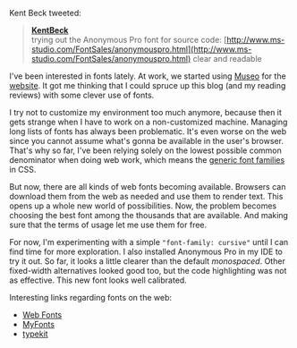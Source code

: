 Kent Beck tweeted:

> [**KentBeck**](http://twitter.com/KentBeck)  
> trying out the Anonymous Pro font for source code:
> [http://www.ms-studio.com/FontSales/anonymouspro.html](http://www.ms-studio.com/FontSales/anonymouspro.html)
> clear and readable

I've been interested in fonts lately.  At work, we started using
[Museo](http://www.josbuivenga.demon.nl/museo.html) for the
[website](http://shopwell.com).  It got me thinking that I could spruce up
this blog (and my reading reviews) with some clever use of fonts.

I try not to customize my environment too much anymore, because then it gets
strange when I have to work on a non-customized machine.  Managing long lists
of fonts has always been problematic.  It's even worse on the web since you
cannot assume what's gonna be available in the user's browser.  That's why so
far, I've been relying solely on the lowest possible common denominator when
doing web work, which means the
[generic font families](http://www.w3.org/TR/2008/REC-CSS2-20080411/fonts.html#generic-font-families)
in CSS.

But now, there are all kinds of web fonts becoming available.  Browsers can
download them from the web as needed and use them to render text.  This opens up
a whole new world of possibilities.  Now, the problem becomes choosing the best
font among the thousands that are available.  And making sure that the terms of
usage let me use them for free.

For now, I'm experimenting with a simple `"font-family: cursive"` until I can
find time for more exploration.  I also installed Anonymous Pro in my IDE to try
it out.  So far, it looks a little clearer than the default _monospaced_.  Other
fixed-width alternatives looked good too, but the code highlighting was not as
effective.  This new font looks well calibrated.

Interesting links regarding fonts on the web:

- [Web Fonts](http://www.w3.org/standards/techs/webfonts)
- [MyFonts](http://myfonts.com/)
- [typekit](http://typekit.com)
